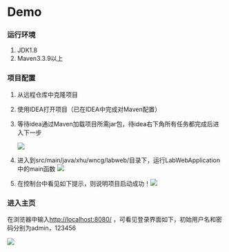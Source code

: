 # Demo

### 运行环境

1. JDK1.8
2. Maven3.3.9以上

### 项目配置

1. 从远程仓库中克隆项目

2. 使用IDEA打开项目（已在IDEA中完成对Maven配置）

3. 等待idea通过Maven加载项目所需jar包，待idea右下角所有任务都完成后进入下一步

    ![](https://github.com/WNCG/java-task/blob/master/Task_1/Demo/doc/bg_task.png)

4. 进入到src/main/java/xhu/wncg/labweb/目录下，运行LabWebApplication中的main函数 ![](https://github.com/WNCG/java-task/blob/master/Task_1/Demo/doc/main.png)

5. 在控制台中看见如下提示，则说明项目启动成功！![](https://github.com/WNCG/java-task/blob/master/Task_1/Demo/doc/start.png)

### 进入主页

在浏览器中输入[http://localhost:8080/](http://localhost:8080/) ，可看见登录界面如下，初始用户名和密码分别为admin，123456

![](https://github.com/WNCG/java-task/blob/master/Task_1/Demo/doc/login.png)

